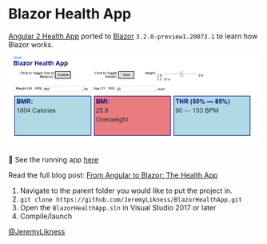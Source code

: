 # Blazor Health App

[Angular 2 Health App](https://github.com/JeremyLikness/Angular2HealthApp) ported to [Blazor](https://jlik.me/gkz) `3.2.0-preview1.20073.1` to learn how Blazor works.

![Screenshot](./splash.png)

👀 See the running app [here](https://blazorhealthapp.z5.web.core.windows.net/)

Read the full blog post: [From Angular to Blazor: The Health App](https://jlik.me/ewt)

1. Navigate to the parent folder you would like to put the project in.
2. `git clone https://github.com/JeremyLikness/BlazorHealthApp.git`
3. Open the `BlazorHealthApp.sln` in Visual Studio 2017 or later
4. Compile/launch

[@JeremyLikness](https://twitter.com/JeremyLikness)
